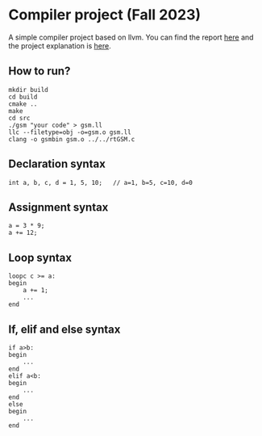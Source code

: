 # Compiler project (Fall 2023)

A simple compiler project based on llvm. You can find the report [here](https://drive.google.com/file/d/1t3pAOdxdsWwCmxDgqKOwZfNLS1-DXySL/view?usp=sharing) and the project explanation is [here](https://drive.google.com/file/d/1-TXCX1-H59gi1oofKAx05_4pMWJ_XzKL/view?usp=sharing).

## How to run?
```
mkdir build
cd build
cmake ..
make
cd src
./gsm "your code" > gsm.ll
llc --filetype=obj -o=gsm.o gsm.ll
clang -o gsmbin gsm.o ../../rtGSM.c
```

## Declaration syntax
```
int a, b, c, d = 1, 5, 10;   // a=1, b=5, c=10, d=0
```

## Assignment syntax
```
a = 3 * 9;
a += 12;
```

## Loop syntax
```
loopc c >= a:
begin
    a += 1;
    ...
end
```

## If, elif and else syntax
```
if a>b:
begin
    ...
end
elif a<b:
begin
    ...
end
else
begin
    ...
end
